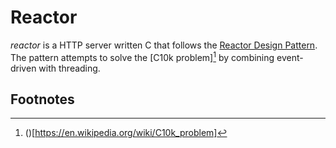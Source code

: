 # Reactor

_reactor_ is a HTTP server written C that follows the
[Reactor Design Pattern](https://en.wikipedia.org/wiki/Reactor_pattern). The
pattern attempts to solve the [C10k problem][^1] by combining event-driven with
threading.

## Footnotes

[^1]: ()[https://en.wikipedia.org/wiki/C10k_problem]
